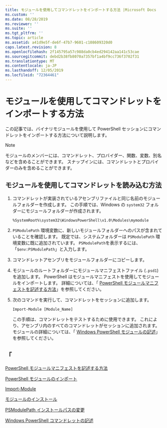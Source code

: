 ```yaml
---
title: モジュールを使用してコマンドレットをインポートする方法 |Microsoft Docs
ms.custom: ''
ms.date: 08/28/2019
ms.reviewer: ''
ms.suite: ''
ms.tgt_pltfrm: ''
ms.topic: article
ms.assetid: a41d9e5f-de6f-47b7-9601-c108609320d0
caps.latest.revision: 8
ms.openlocfilehash: 2f145795a57c988da0cb4ed294142aa141c53cae
ms.sourcegitcommit: debd2b38fb8070a7357bf1a4bf9cc736f3702f31
ms.translationtype: MT
ms.contentlocale: ja-JP
ms.lasthandoff: 12/05/2019
ms.locfileid: "72364461"
---
```

# <a name="how-to-import-cmdlets-using-modules"></a>モジュールを使用してコマンドレットをインポートする方法

この記事では、バイナリモジュールを使用して PowerShell セッションにコマンドレットをインポートする方法について説明します。

> [!NOTE]
> モジュールのメンバーには、コマンドレット、プロバイダー、関数、変数、別名などを含めることができます。 スナップインには、コマンドレットとプロバイダーのみを含めることができます。

## <a name="how-to-load-cmdlets-using-a-module"></a>モジュールを使用してコマンドレットを読み込む方法

1. コマンドレットが実装されているアセンブリファイルと同じ名前のモジュールフォルダーを作成します。 この手順では、Windows の `system32` フォルダーにモジュールフォルダーが作成されます。

   `%SystemRoot%\system32\WindowsPowerShell\v1.0\Modules\mymodule`

1. `PSModulePath` 環境変数に、新しいモジュールフォルダーへのパスが含まれていることを確認します。 既定では、システムフォルダーは `PSModulePath` 環境変数に既に追加されています。 `PSModulePath`を表示するには、「`$env:PSModulePath`」と入力します。

1. コマンドレットアセンブリをモジュールフォルダーにコピーします。

1. モジュールのルートフォルダーにモジュールマニフェストファイル (`.psd1`) を追加します。 PowerShell はモジュールマニフェストを使用してモジュールをインポートします。 詳細については、「 [PowerShell モジュールマニフェストを記述する方法](../module/how-to-write-a-powershell-module-manifest.md)」を参照してください。

1. 次のコマンドを実行して、コマンドレットをセッションに追加します。

   `Import-Module [Module_Name]`

   この手順は、コマンドレットをテストするために使用できます。 これにより、アセンブリ内のすべてのコマンドレットがセッションに追加されます。 モジュールの詳細については、「 [Windows PowerShell モジュールの記述](../module/writing-a-windows-powershell-module.md)」を参照してください。

## <a name="see-also"></a>「

[PowerShell モジュールマニフェストを記述する方法](../module/how-to-write-a-powershell-module-manifest.md)

[PowerShell モジュールのインポート](../module/importing-a-powershell-module.md)

[Import-Module](/powershell/module/Microsoft.PowerShell.Core/Import-Module)

[モジュールのインストール](../module/installing-a-powershell-module.md)

[PSModulePath インストールパスの変更](../module/modifying-the-psmodulepath-installation-path.md)

[Windows PowerShell コマンドレットの記述](./writing-a-windows-powershell-cmdlet.md)

